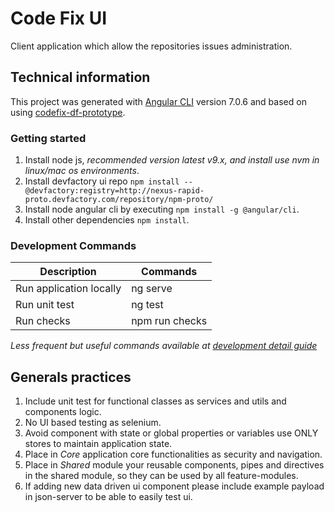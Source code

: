 # Code Fix UI
Client application which allow the repositories issues administration.

## Technical information
This project was generated with [Angular CLI](https://github.com/angular/angular-cli) version 7.0.6 and based on using [codefix-df-prototype](https://github.com/trilogy-group/dfproto-codefix).

### Getting started
1. Install node js, _recommended version latest v9.x, and install use nvm in linux/mac os environments_.
1. Install devfactory ui repo `npm install --@devfactory:registry=http://nexus-rapid-proto.devfactory.com/repository/npm-proto/` 
1. Install node angular cli by executing `npm install -g @angular/cli`.
1. Install other dependencies `npm install`.

### Development Commands
| Description             | Commands        |
|-------------------------|-----------------|
| Run application locally | ng serve        |
| Run unit test           | ng test         |
| Run checks              | npm run checks  |

_Less frequent but useful commands available at [development detail guide](/DEV.md)_

## Generals practices
1. Include unit test for functional classes as services and utils and components logic. 
1. No UI based testing as selenium. 
1. Avoid component with state or global properties or variables use ONLY stores to maintain application state.
1. Place in *Core* application core functionalities as security and navigation.
1. Place in *Shared* module your reusable components, pipes and directives in the shared module, so they can be used by all feature-modules.
1. If adding new data driven ui component please include example payload in json-server to be able to easily test ui. 

